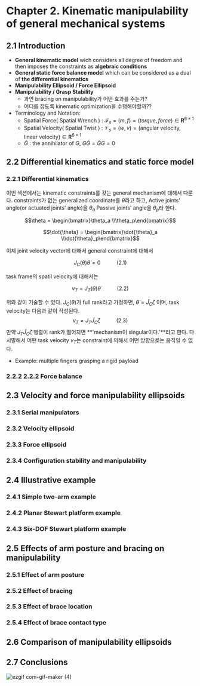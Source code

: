 # Chapter 2. Kinematic manipulability of general mechanical systems
## 2.1 Introduction
 - **General kinematic model** wich considers all degree of freedom and then imposes the constraints as **algebraic conditions**
 - **General static force balance model** which can be considered as a dual of **the differential kinematics**
 - **Manipulability Ellipsoid / Force Ellipsoid**
 - **Manipulability / Grasp Stability**
    + 과연 bracing on manipulability가  어떤 효과를 주는가?
    + 어디를 잡도록 kinematic optimization을 수행해야할까??
 - Terminology and Notation: 
    + Spatial Force( Spatial Wrench )  : $\mathcal{F}_s = (m,f) = (torque , force ) \in \mathbf{R}^{6 \times 1}$
    + Spatial Velocity( Spatial Twist )  : $\mathcal{V}_s = (w,v) = (\text{angular velocity} , \text{linear velocity} ) \in \mathbf{R}^{6 \times 1}$
    + $\tilde{G}$ : the annihilator of $G$, $G\tilde{G} = \tilde{G}G = 0$

## 2.2 Differential kinematics and static force model
### 2.2.1 Differential kinematics
이번 섹션에서는 kinematic constraints를 갖는 general mechanism에 대해서 다룬다. constraints가 없는 generalized coordinate를 $\theta$라고 하고, Active joints' angle(or actuated joints' angle)을 $\theta_a$ Passive joints' angle을 $\theta_p$라 한다.

$$\theta = \begin{bmatrix}\theta_a \\\theta_p\end{bmatrix}$$

$$\dot{\theta} = \begin{bmatrix}\dot{\theta}_a \\\dot{\theta}_p\end{bmatrix}$$ 

이제 joint velocity vector에 대해서 general constraint에 대해서

$$J_C(\theta)\dot{\theta} = 0 ~~~~~~~~~~~ (2.1) $$ 

task frame의 spatil velocity에 대해서는

$$v_T = J_T(\theta)\dot{\theta} ~~~~~~~~~~~ (2.2)$$

위와 같이 기술할 수 있다.
$J_C(\theta)$가 full rank라고 가정하면, $\dot{\theta} = \tilde{J}_C\zeta$ 이며, task velocity는 다음과 같이 작성된다.
$$ v_T = J_T \tilde{J}_C \zeta ~~~~~~~~~~~ (2.3)$$
만약 $J_T\tilde{J}_C\zeta$ 행렬이 rank가 떨어지면 **'mechanism이 singular이다.'**라고 한다. 다시말해서 어떤 task velocity $v_T$는 constraint에 의해서 어떤 방향으로는 움직일 수 없다.

  + Example: multiple fingers grasping a rigid payload



### 2.2.2 2.2.2 Force balance 

## 2.3 Velocity and force manipulability ellipsoids 
### 2.3.1 Serial manipulators 
### 2.3.2 Velocity ellipsoid
### 2.3.3 Force ellipsoid 
### 2.3.4 Configuration stability and manipulability

## 2.4 Illustrative example
### 2.4.1 Simple two-arm example 
### 2.4.2 Planar Stewart platform example 
### 2.4.3 Six-DOF Stewart platform example

## 2.5 Effects of arm posture and bracing on manipulability 
### 2.5.1 Effect of arm posture 
### 2.5.2 Effect of bracing
### 2.5.3 Effect of brace location 
### 2.5.4 Effect of brace contact type 

## 2.6 Comparison of manipulability ellipsoids 
## 2.7 Conclusions 
![ezgif com-gif-maker (4)](https://user-images.githubusercontent.com/53217819/215256910-d79964ee-8f47-403f-8d47-e8953f9ae88e.gif)
  